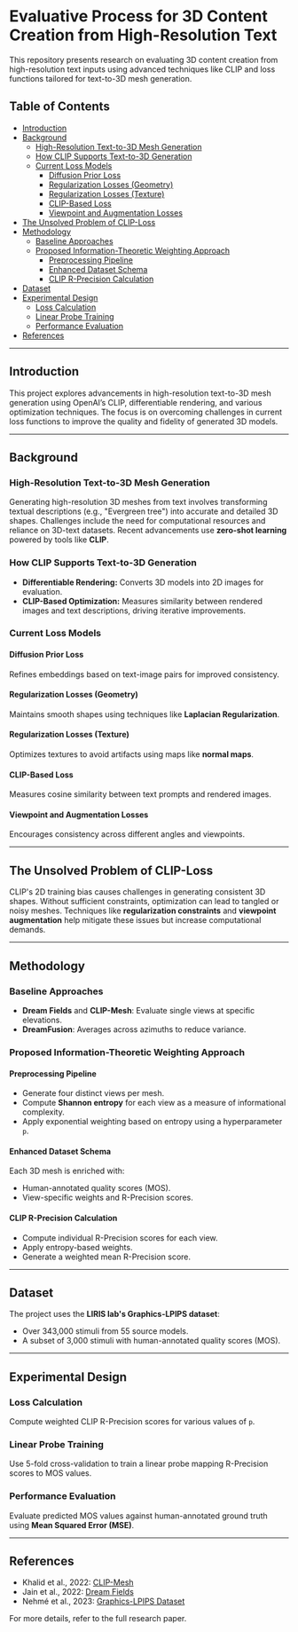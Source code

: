 # Evaluative Process for 3D Content Creation from High-Resolution Text

This repository presents research on evaluating 3D content creation from high-resolution text inputs using advanced techniques like CLIP and loss functions tailored for text-to-3D mesh generation.

## Table of Contents
- [Introduction](#introduction)
- [Background](#background)
  - [High-Resolution Text-to-3D Mesh Generation](#high-resolution-text-to-3d-mesh-generation)
  - [How CLIP Supports Text-to-3D Generation](#how-clip-supports-text-to-3d-generation)
  - [Current Loss Models](#current-loss-models)
    - [Diffusion Prior Loss](#diffusion-prior-loss)
    - [Regularization Losses (Geometry)](#regularization-losses-geometry)
    - [Regularization Losses (Texture)](#regularization-losses-texture)
    - [CLIP-Based Loss](#clip-based-loss)
    - [Viewpoint and Augmentation Losses](#viewpoint-and-augmentation-losses)
- [The Unsolved Problem of CLIP-Loss](#the-unsolved-problem-of-clip-loss)
- [Methodology](#methodology)
  - [Baseline Approaches](#baseline-approaches)
  - [Proposed Information-Theoretic Weighting Approach](#proposed-information-theoretic-weighting-approach)
    - [Preprocessing Pipeline](#preprocessing-pipeline)
    - [Enhanced Dataset Schema](#enhanced-dataset-schema)
    - [CLIP R-Precision Calculation](#clip-r-precision-calculation)
- [Dataset](#dataset)
- [Experimental Design](#experimental-design)
  - [Loss Calculation](#loss-calculation)
  - [Linear Probe Training](#linear-probe-training)
  - [Performance Evaluation](#performance-evaluation)
- [References](#references)

---

## Introduction

This project explores advancements in high-resolution text-to-3D mesh generation using OpenAI’s CLIP, differentiable rendering, and various optimization techniques. The focus is on overcoming challenges in current loss functions to improve the quality and fidelity of generated 3D models.

---

## Background

### High-Resolution Text-to-3D Mesh Generation

Generating high-resolution 3D meshes from text involves transforming textual descriptions (e.g., "Evergreen tree") into accurate and detailed 3D shapes. Challenges include the need for computational resources and reliance on 3D-text datasets. Recent advancements use **zero-shot learning** powered by tools like **CLIP**.

### How CLIP Supports Text-to-3D Generation

- **Differentiable Rendering:** Converts 3D models into 2D images for evaluation.
- **CLIP-Based Optimization:** Measures similarity between rendered images and text descriptions, driving iterative improvements.

### Current Loss Models

#### Diffusion Prior Loss
Refines embeddings based on text-image pairs for improved consistency.

#### Regularization Losses (Geometry)
Maintains smooth shapes using techniques like **Laplacian Regularization**.

#### Regularization Losses (Texture)
Optimizes textures to avoid artifacts using maps like **normal maps**.

#### CLIP-Based Loss
Measures cosine similarity between text prompts and rendered images.

#### Viewpoint and Augmentation Losses
Encourages consistency across different angles and viewpoints.

---

## The Unsolved Problem of CLIP-Loss

CLIP's 2D training bias causes challenges in generating consistent 3D shapes. Without sufficient constraints, optimization can lead to tangled or noisy meshes. Techniques like **regularization constraints** and **viewpoint augmentation** help mitigate these issues but increase computational demands.

---

## Methodology

### Baseline Approaches

- **Dream Fields** and **CLIP-Mesh**: Evaluate single views at specific elevations.
- **DreamFusion**: Averages across azimuths to reduce variance.

### Proposed Information-Theoretic Weighting Approach

#### Preprocessing Pipeline
- Generate four distinct views per mesh.
- Compute **Shannon entropy** for each view as a measure of informational complexity.
- Apply exponential weighting based on entropy using a hyperparameter `p`.

#### Enhanced Dataset Schema
Each 3D mesh is enriched with:
- Human-annotated quality scores (MOS).
- View-specific weights and R-Precision scores.

#### CLIP R-Precision Calculation
- Compute individual R-Precision scores for each view.
- Apply entropy-based weights.
- Generate a weighted mean R-Precision score.

---

## Dataset

The project uses the **LIRIS lab's Graphics-LPIPS dataset**:
- Over 343,000 stimuli from 55 source models.
- A subset of 3,000 stimuli with human-annotated quality scores (MOS).

---

## Experimental Design

### Loss Calculation
Compute weighted CLIP R-Precision scores for various values of `p`.

### Linear Probe Training
Use 5-fold cross-validation to train a linear probe mapping R-Precision scores to MOS values.

### Performance Evaluation
Evaluate predicted MOS values against human-annotated ground truth using **Mean Squared Error (MSE)**.

---

## References

- Khalid et al., 2022: [CLIP-Mesh](https://arxiv.org/abs/xxxxxxx)
- Jain et al., 2022: [Dream Fields](https://arxiv.org/abs/xxxxxxx)
- Nehmé et al., 2023: [Graphics-LPIPS Dataset](https://arxiv.org/abs/xxxxxxx)

For more details, refer to the full research paper.
